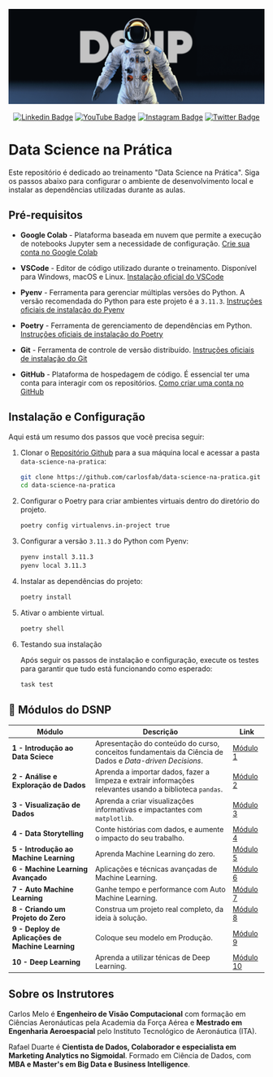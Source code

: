 [<img src="assets/dsnp_banner.png" alt="Data Science na Prática | https://sigmoidal.ai)" title="Data Science na Prática | https://sigmoidal.ai)"/>](https://sigmoidal.ai/)

<div align="center">
  
  [![Linkedin Badge](https://img.shields.io/badge/LinkedIn-0077B5?style=flat-square&logo=Linkedin&logoColor=white&link=https://www.linkedin.com/in/carlos-melo-data-science/)](https://www.linkedin.com/in/carlos-melo-data-science/)
  [![YouTube Badge](https://img.shields.io/badge/YouTube-FF0000?style=flat-square&logo=youtube&logoColor=white)](https://www.youtube.com/@CarlosMeloSigmoidal)
  [![Instagram Badge](https://img.shields.io/badge/Instagram-E4405F?style=flat-square&logo=instagram&logoColor=white)](https://www.instagram.com/carlos_melo.py)
  [![Twitter Badge](https://img.shields.io/twitter/follow/:carlos_melo_py)](https://twitter.com/carlos_melo_py)

</div>

# Data Science na Prática

Este repositório é dedicado ao treinamento "Data Science na Prática". Siga os passos abaixo para configurar o ambiente de desenvolvimento local e instalar as dependências utilizadas durante as aulas.

## Pré-requisitos

* **Google Colab** - Plataforma baseada em nuvem que permite a execução de notebooks Jupyter sem a necessidade de configuração. [Crie sua conta no Google Colab](https://colab.research.google.com/signup)

* **VSCode** - Editor de código utilizado durante o treinamento. Disponível para Windows, macOS e Linux. [Instalação oficial do VSCode](https://code.visualstudio.com/download)

* **Pyenv** - Ferramenta para gerenciar múltiplas versões do Python. A versão recomendada do Python para este projeto é a `3.11.3`. [Instruções oficiais de instalação do Pyenv](https://github.com/pyenv/pyenv#installation)

* **Poetry** - Ferramenta de gerenciamento de dependências em Python. [Instruções oficiais de instalação do Poetry](https://python-poetry.org/docs/#installation)

* **Git** - Ferramenta de controle de versão distribuído. [Instruções oficiais de instalação do Git](https://git-scm.com/book/en/v2/Getting-Started-Installing-Git)

* **GitHub** - Plataforma de hospedagem de código. É essencial ter uma conta para interagir com os repositórios. [Como criar uma conta no GitHub](https://docs.github.com/pt/get-started/onboarding/getting-started-with-your-github-account)

## Instalação e Configuração

Aqui está um resumo dos passos que você precisa seguir:

1. Clonar o [Repositório Github](https://github.com/carlosfab/data-science-na-pratica) para a sua máquina local e acessar a pasta `data-science-na-pratica`:

   ```bash
   git clone https://github.com/carlosfab/data-science-na-pratica.git
   cd data-science-na-pratica
   ```

2. Configurar o Poetry para criar ambientes virtuais dentro do diretório do projeto.

   ```bash
   poetry config virtualenvs.in-project true
   ```

3. Configurar a versão `3.11.3` do Python com Pyenv:

   ```bash
   pyenv install 3.11.3
   pyenv local 3.11.3
   ```

4. Instalar as dependências do projeto:

   ```bash
   poetry install
   ```

5. Ativar o ambiente virtual.

   ```bash
   poetry shell
   ```

6. Testando sua instalação

   Após seguir os passos de instalação e configuração, execute os testes para garantir que tudo está funcionando como esperado:

   ```bash
   task test
   ```

## **🚀 Módulos do DSNP**

| Módulo | Descrição | Link |
|--------|-----------|----------------------|
| **1 - Introdução ao Data Sciece** | Apresentação do conteúdo do curso, conceitos fundamentais da Ciência de Dados e *Data-driven Decisions*. | [Módulo 1](notebooks/01_introducao_ao_data_science) |
| **2 - Análise e Exploração de Dados** | Aprenda a importar dados, fazer a limpeza e extrair informações relevantes usando a biblioteca `pandas`. | [Módulo 2](notebooks/02_analise_e_exploracao_de_dados) |
| **3 - Visualização de Dados** | Aprenda a criar visualizações informativas e impactantes com `matplotlib`. | [Módulo 3](notebooks/03_visualizacao_de_dados/) |
| **4 - Data Storytelling** | Conte histórias com dados, e aumente o impacto do seu trabalho. | [Módulo 4](notebooks/04_data_storytelling/) |
| **5 - Introdução ao Machine Learning** | Aprenda Machine Learning do zero. | [Módulo 5](notebooks/05_intro_ao_machine_learning/) |
| **6 - Machine Learning Avançado** | Aplicações e técnicas avançadas de Machine Learning. | [Módulo 6](notebooks/06_machine_learning_avancado/) |
| **7 - Auto Machine Learning** | Ganhe tempo e performance com Auto Machine Learning. | [Módulo 7](notebooks/07_auto_machine_learning/) |
| **8 - Criando um Projeto do Zero** | Construa um projeto real completo, da ideia à solução. | [Módulo 8](notebooks/08_projeto_do_zero/) |
| **9 - Deploy de Aplicações de Machine Learning** | Coloque seu modelo em Produção. | [Módulo 9](notebooks/09_deploy/) |
| **10 - Deep Learning** | Aprenda a utilizar ténicas de Deep Learning. | [Módulo 10](notebooks/10_deep_learning/) |


## Sobre os Instrutores

<p align="left">
Carlos Melo é <strong>Engenheiro de Visão Computacional</strong> com formação em Ciências Aeronáuticas pela Academia da Força Aérea e <strong>Mestrado em Engenharia Aeroespacial</strong> pelo Instituto Tecnológico de Aeronáutica (ITA).
</p>

<p align="left">
Rafael Duarte é <strong>Cientista de Dados, Colaborador e especialista em Marketing Analytics no Sigmoidal</strong>. Formado em Ciência de Dados, com <strong>MBA e Master's em Big Data e Business Intelligence</strong>.
</p>
